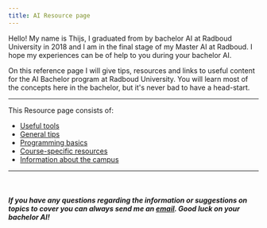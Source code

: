 ```yaml
---
title: AI Resource page
---
```


Hello! My name is Thijs, I graduated from by bachelor AI at Radboud University in 2018 and I am in the final stage of my Master AI at Radboud. I hope my experiences can be of help to you during your bachelor AI.

On this reference page I will give tips, resources and links to useful content for the AI Bachelor program at Radboud University. You will learn most of the concepts here in the bachelor, but it's never bad to have a head-start.

___

This Resource page consists of:
* [Useful tools](Tools.md)
* [General tips](Tips.md)
* [Programming basics](Programming.md)
* [Course-specific resources](Courses.md)
* [Information about the campus](Campus.md)
<!-- * [Information about Nijmegen](Nijmegen.md) -->

___

<br>

##### If you have any questions regarding the information or suggestions on topics to cover you can always send me an [email](mailto:thijsvandenhout@live.nl). Good luck on your bachelor AI!

